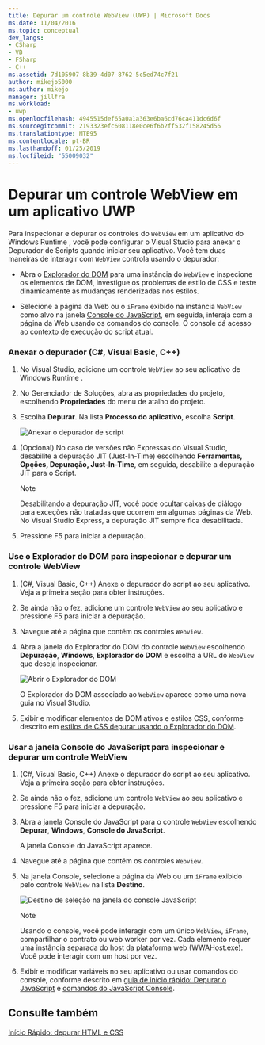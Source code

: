 ```yaml
---
title: Depurar um controle WebView (UWP) | Microsoft Docs
ms.date: 11/04/2016
ms.topic: conceptual
dev_langs:
- CSharp
- VB
- FSharp
- C++
ms.assetid: 7d105907-8b39-4d07-8762-5c5ed74c7f21
author: mikejo5000
ms.author: mikejo
manager: jillfra
ms.workload:
- uwp
ms.openlocfilehash: 4945515def65a0a1a363e6ba6cd76ca411dc6d6f
ms.sourcegitcommit: 2193323efc608118e0ce6f6b2ff532f158245d56
ms.translationtype: MTE95
ms.contentlocale: pt-BR
ms.lasthandoff: 01/25/2019
ms.locfileid: "55009032"
---
```

# <a name="debug-a-webview-control-in-a-uwp-app"></a>Depurar um controle WebView em um aplicativo UWP
  
 Para inspecionar e depurar os controles do `WebView` em um aplicativo do Windows Runtime , você pode configurar o Visual Studio para anexar o Depurador de Scripts quando iniciar seu aplicativo. Você tem duas maneiras de interagir com `WebView` controla usando o depurador:  
  
-   Abra o [Explorador do DOM](../debugger/quickstart-debug-html-and-css.md) para uma instância do `WebView` e inspecione os elementos de DOM, investigue os problemas de estilo de CSS e teste dinamicamente as mudanças renderizadas nos estilos.  
  
-   Selecione a página da Web ou o `iFrame` exibido na instância `WebView` como alvo na janela [Console do JavaScript](../debugger/javascript-console-commands.md), em seguida, interaja com a página da Web usando os comandos do console. O console dá acesso ao contexto de execução do script atual.  
  
### <a name="attach-the-debugger-c-visual-basic-c"></a>Anexar o depurador (C#, Visual Basic, C++)  
  
1.  No Visual Studio, adicione um controle `WebView` ao seu aplicativo de Windows Runtime .  
  
2.  No Gerenciador de Soluções, abra as propriedades do projeto, escolhendo **Propriedades** do menu de atalho do projeto.  
  
3.  Escolha **Depurar**. Na lista **Processo do aplicativo**, escolha **Script**.  
  
     ![Anexar o depurador de script](../debugger/media/js_dom_webview_script_debugger.png "JS_DOM_WebView_Script_Debugger")  
  
4.  (Opcional) No caso de versões não Expressas do Visual Studio, desabilite a depuração JIT (Just-In-Time) escolhendo **Ferramentas, Opções, Depuração, Just-In-Time**, em seguida, desabilite a depuração JIT para o Script.  
  
    > [!NOTE]
    >  Desabilitando a depuração JIT, você pode ocultar caixas de diálogo para exceções não tratadas que ocorrem em algumas páginas da Web. No Visual Studio Express, a depuração JIT sempre fica desabilitada.  
  
5.  Pressione F5 para iniciar a depuração.  
  
### <a name="use-the-dom-explorer-to-inspect-and-debug-a-webview-control"></a>Use o Explorador do DOM para inspecionar e depurar um controle WebView  
  
1.  (C#, Visual Basic, C++) Anexe o depurador do script ao seu aplicativo. Veja a primeira seção para obter instruções.  
  
2.  Se ainda não o fez, adicione um controle `WebView` ao seu aplicativo e pressione F5 para iniciar a depuração.  
  
3.  Navegue até a página que contém os controles `Webview`.  
  
4.  Abra a janela do Explorador do DOM do controle `WebView` escolhendo **Depuração**, **Windows**, **Explorador do DOM** e escolha a URL do `WebView` que deseja inspecionar.  
  
     ![Abrir o Explorador do DOM](../debugger/media/js_dom_webview.png "JS_DOM_WebView")  
  
     O Explorador do DOM associado ao `WebView` aparece como uma nova guia no Visual Studio.  
  
5.  Exibir e modificar elementos de DOM ativos e estilos CSS, conforme descrito em [estilos de CSS depurar usando o Explorador do DOM](/visualstudio/debugger/quickstart-debug-html-and-css).  
  
### <a name="use-the-javascript-console-window-to-inspect-and-debug-a-webview-control"></a>Usar a janela Console do JavaScript para inspecionar e depurar um controle WebView  
  
1.  (C#, Visual Basic, C++) Anexe o depurador do script ao seu aplicativo. Veja a primeira seção para obter instruções.  
  
2.  Se ainda não o fez, adicione um controle `WebView` ao seu aplicativo e pressione F5 para iniciar a depuração.  
  
3.  Abra a janela Console do JavaScript para o controle `WebView` escolhendo **Depurar**, **Windows**, **Console do JavaScript**.  
  
     A janela Console do JavaScript aparece.  
  
4.  Navegue até a página que contém os controles `Webview`.  
  
5.  Na janela Console, selecione a página da Web ou um `iFrame` exibido pelo controle `WebView` na lista **Destino**.  
  
     ![Destino de seleção na janela do console JavaScript](../debugger/media/js_console_target.png "JS_Console_Target")  
  
    > [!NOTE]
    >  Usando o console, você pode interagir com um único `WebView`, `iFrame`, compartilhar o contrato ou web worker por vez. Cada elemento requer uma instância separada do host da plataforma web (WWAHost.exe). Você pode interagir com um host por vez.  
  
6.  Exibir e modificar variáveis no seu aplicativo ou usar comandos do console, conforme descrito em [guia de início rápido: Depurar o JavaScript](../debugger/quickstart-debug-javascript-using-the-console.md) e [comandos do JavaScript Console](../debugger/javascript-console-commands.md).  
  
## <a name="see-also"></a>Consulte também  
 [Início Rápido: depurar HTML e CSS](../debugger/quickstart-debug-html-and-css.md)